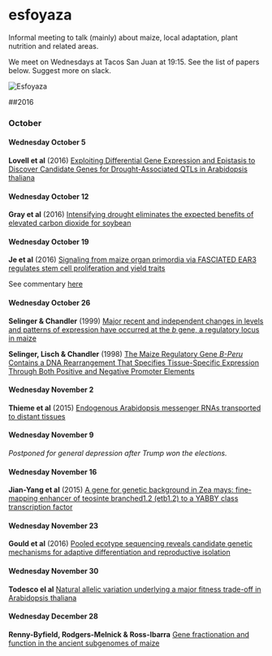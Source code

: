 # esfoyaza

Informal meeting to talk (mainly) about maize, local adaptation, plant nutrition and related areas.

We meet on Wednesdays at Tacos San Juan at 19:15. See the list of papers below. Suggest more on slack.

![Esfoyaza](http://asturies.com/sites/default/files/Esfoyaza.jpg)

##2016

### October

#### Wednesday October 5
 	
**Lovell et al** (2016) [Exploiting Differential Gene Expression and Epistasis to Discover Candidate Genes for Drought-Associated QTLs in Arabidopsis thaliana](http://www.plantcell.org/content/27/4/969.short)    	          	
	         	
#### Wednesday October 12
 	
**Gray et al** (2016) [Intensifying drought eliminates the expected benefits of elevated carbon dioxide for soybean](nature.com/articles/nplants2016132)  

#### Wednesday October 19
 	
**Je et al** (2016) [Signaling from maize organ primordia via FASCIATED EAR3 regulates stem cell proliferation and yield traits](http://www.nature.com/ng/journal/v48/n7/full/ng.3567.html)  

See commentary [here](http://www.nature.com/ng/journal/v48/n7/full/ng.3601.html)

#### Wednesday October 26
 	
**Selinger & Chandler** (1999) [Major recent and independent changes in levels and patterns of expression have occurred at the _b_ gene, a regulatory locus in maize](http://www.pnas.org/content/96/26/15007.full.pdf)  

**Selinger, Lisch & Chandler** (1998) [The Maize Regulatory Gene _B-Peru_ Contains a DNA Rearrangement That Specifies Tissue-Specific Expression Through Both Positive and Negative Promoter Elements](http://www.genetics.org/content/genetics/149/2/1125.full.pdf)  

#### Wednesday November 2
 	
**Thieme et al** (2015) [Endogenous Arabidopsis messenger RNAs
transported to distant tissues](http://www.nature.com.sci-hub.bz/articles/nplants201525)  

#### Wednesday November 9 
 	
*Postponed for general depression after Trump won the elections.* 

#### Wednesday November 16
 	
**Jian-Yang et al** (2015) [A gene for genetic background in Zea mays: fine-mapping enhancer of teosinte branched1.2 (etb1.2) to a YABBY class transcription factor](http://www.genetics.org/content/genetics/early/2016/10/10/genetics.116.194928.full.pdf)

#### Wednesday November 23
 	
**Gould et al** (2016) [Pooled ecotype sequencing reveals candidate genetic mechanisms for adaptive differentiation and reproductive isolation](http://onlinelibrary.wiley.com/doi/10.1111/mec.13881/abstract)

#### Wednesday November 30
**Todesco el al** [Natural allelic variation underlying a major fitness trade-off in Arabidopsis thaliana](https://www.dropbox.com/s/udyj3axclat89bs/todesco2010.pdf?dl=0)

#### Wednesday December 28
**Renny-Byfield, Rodgers-Melnick & Ross-Ibarra** [Gene fractionation and function in the ancient subgenomes of maize](http://biorxiv.org/content/early/2016/12/19/095547)



